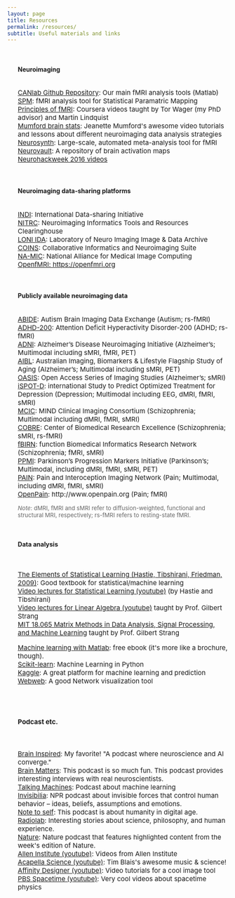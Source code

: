 ```yaml
---
layout: page
title: Resources
permalink: /resources/
subtitle: Useful materials and links
---
```


<ul>
<br>
<h4>Neuroimaging</h4>
<br>
<span style="font-size: 15px !important;">
<a href="https://github.com/canlab">CANlab Github Repository</a>: Our main fMRI analysis tools (Matlab)<br>
<a href="http://www.fil.ion.ucl.ac.uk/spm/">SPM</a>: fMRI analysis tool for Statistical Paramatric Mapping<br>
<a href="https://www.youtube.com/channel/UC_BIby85hZmcItMrkAlc8eA">Principles of fMRI</a>: Coursera videos taught by Tor Wager (my PhD advisor) and Martin Lindquist<br>
<a href="https://www.youtube.com/channel/UCZ7gF0zm35FwrFpDND6DWeA">Mumford brain stats</a>: Jeanette Mumford's awesome video tutorials and lessons about different neuroimaging data analysis strategies<br>
<a href="http://neurosynth.org/">Neurosynth</a>: Large-scale, automated meta-analysis tool for fMRI<br>
<a href="http://neurovault.org/">Neurovault</a>: A repository of brain activation maps<br>
<a href="https://www.youtube.com/playlist?list=PLEdFhTRBFLObkatJOX9wp3BCueH4wNSl7"> Neurohackweek 2016 videos</a><br></span>

<br>
<br>
<h4> Neuroimaging data-sharing platforms</h4>
<br>

<span style="font-size: 15px !important;">
<a href="http://fcon_1000.projects.nitrc.org/">INDI</a>: International Data-sharing Initiative<br>
<a href="http://www.nitrc.org/">NITRC</a>: Neuroimaging Informatics Tools and Resources Clearinghouse<br>
<a href="https://ida.loni.usc.edu/login.jsp">LONI IDA</a>: Laboratory of Neuro Imaging Image & Data Archive<br>
<a href="http://coins.mrn.org/">COINS</a>: Collaborative Informatics and Neuroimaging Suite<br>
<a href="http://wiki.na-mic.org/Wiki/index.php/Main_Page">NA-MIC</a>: National Alliance for Medical Image Computing<br> 
<a href="https://openfmri.org/">OpenfMRI: https://openfmri.org</a><br></span>  

<br>
<br>
<h4> Publicly available neuroimaging data</h4>
<br>

<span style="font-size: 15px !important;">
<a href="http://fcon_1000.projects.nitrc.org/indi/abide/">ABIDE</a>:
Autism Brain Imaging Data Exchange (Autism; rs-fMRI)<br>
<a href="http://fcon_1000.projects.nitrc.org/indi/adhd200/">ADHD-200</a>: 
Attention Deficit Hyperactivity Disorder-200 (ADHD; rs-fMRI)<br>
<a href="http://adni.loni.usc.edu/">ADNI</a>: 
Alzheimer’s Disease Neuroimaging Initiative (Alzheimer’s; Multimodal including sMRI, fMRI, PET)<br>
<a href="https://aibl.csiro.au/">AIBL</a>:
Australian Imaging, Biomarkers & Lifestyle Flagship Study of Aging (Alzheimer’s; Multimodal including sMRI, PET)<br>
<a href="http://oasis-brains.org/">OASIS</a>: Open Access Series of Imaging Studies (Alzheimer’s; sMRI)<br>
<a href="http://www.brainresource.com/home.html">iSPOT-D</a>:
international Study to Predict Optimized Treatment for Depression (Depression; Multimodal including EEG, dMRI, fMRI, sMRI)<br>
<a href="http://coins.mrn.org">MCIC</a>:
MIND Clinical Imaging Consortium (Schizophrenia; Multimodal including dMRI, fMRI, sMRI)<br>
<a href="http://fcon_1000.projects.nitrc.org/indi/retro/cobre.html">COBRE</a>:
Center of Biomedical Research Excellence (Schizophrenia; sMRI, rs-fMRI)<br>
<a href="http://www.schizconnect.org/">fBIRN</a>:
function Biomedical Informatics Research Network (Schizophrenia; fMRI, sMRI)<br>
<a href="http://www.ppmi-info.org/">PPMI</a>:
Parkinson’s Progression Markers Initiative (Parkinson’s; Multimodal, including dMRI, fMRI, sMRI, PET)<br>
<a href="http://www.painrepository.org/">PAIN</a>:
Pain and Interoception Imaging Network (Pain; Multimodal, including dMRI, fMRI, sMRI)<br>
<a href="http://www.openpain.org/">OpenPain</a>:
http://www.openpain.org (Pain; fMRI)<br></span>

<p><span style="font-size: 13px !important;color: #666;"><i>Note</i>: dMRI, fMRI and sMRI refer to diffusion-weighted, functional and structural MRI, respectively; rs-fMRI refers to resting-state fMRI.</span></p>

<br>
<h4>Data analysis</h4>
<br>

<span style="font-size: 15px !important;">

<a href="https://statweb.stanford.edu/~tibs/ElemStatLearn/">The Elements of Statistical Learning (Hastie, Tibshirani, Friedman, 2009)</a>: Good textbook for statistical/machine learning<br>
<a href="https://www.youtube.com/channel/UC4OWDcPB1peiBXDfCSZ3h-w">Video lectures for Statistical Learning (youtube)</a> (by Hastie and Tibshirani)<br>
<a href="https://www.youtube.com/playlist?list=PLE7DDD91010BC51F8">Video lectures for Linear Algebra (youtube)</a> taught by Prof. Gilbert Strang<br>
<a href="https://www.youtube.com/watch?v=Cx5Z-OslNWE&list=PLUl4u3cNGP63oMNUHXqIUcrkS2PivhN3k">MIT 18.065 Matrix Methods in Data Analysis, Signal Processing, and Machine Learning</a> taught by Prof. Gilbert Strang<br>

<a href="https://www.mathworks.com/campaigns/products/offer/machine-learning-with-matlab.html?s_tid=%20nd_bb15">Machine learning with Matlab</a>: free ebook (it's more like a brochure, though).<br>
<a href="http://scikit-learn.org/stable/">Scikit-learn</a>: Machine Learning in Python<br>
<a href="https://www.kaggle.com/">Kaggle</a>: A great platform for machine learning and prediction<br>
<a href="http://danlarremore.com/webweb/">Webweb</a>: A good Network visualization tool<br></span>

<br>
<br>
<h4>Podcast etc.</h4>
<br>

<span style="font-size: 15px !important;">

<a href="https://braininspired.co/">Brain Inspired</a>: My favorite! "A podcast where neuroscience and AI converge." <br>
<a href="http://brainpodcast.com">Brain Matters</a>: This podcast is so much fun. This podcast provides interesting interviews with real neuroscientists.<br>
<a href="http://www.thetalkingmachines.com/">Talking Machines</a>: Podcast about machine learning<br>
<a href="http://www.npr.org/programs/invisibilia/">Invisibilia</a>: NPR podcast about invisible forces that control human behavior – ideas, beliefs, assumptions and emotions.<br>
<a href="http://www.npr.org/podcasts/452538677/note-to-self">Note to self</a>: This podcast is about humanity in digital age.<br>
<a href="http://www.radiolab.org/series/podcasts/">Radiolab</a>: Interesting stories about science, philosophy, and human experience.<br>
<a href="http://www.nature.com/nature/podcast/">Nature</a>: Nature podcast that features highlighted content from the week's edition of Nature.<br>
<a href="https://www.youtube.com/channel/UCGkP8eCPut_4mW-KEKKnzqw">Allen Institute (youtube)</a>: Videos from Allen Institute<br>
<a href="https://www.youtube.com/user/acapellascience"> Acapella Science (youtube)</a>: Tim Blais's awesome music & science!<br>
<a href="https://www.youtube.com/channel/UCAYTwFk4xCES4-AaYus9yZA">Affinity Designer (youtube)</a>: Video tutorials for a cool image tool<br>
<a href="https://www.youtube.com/channel/UC7_gcs09iThXybpVgjHZ_7g">PBS Spacetime (youtube)</a>: Very cool videos about spacetime physics<br></span>
</ul>
